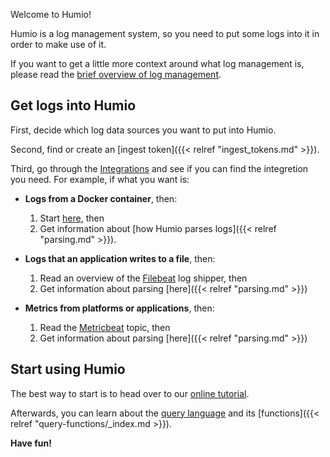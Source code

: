 
Welcome to Humio!

Humio is a log management system, so you need to put some logs
into it in order to make use of it.

If you want to get a little more context around what log management is,
please read the [brief overview of log management](log-management-overview.md).

## Get logs into Humio

First, decide which log data sources you want to put into Humio.

Second, find or create an [ingest token]({{< relref "ingest_tokens.md" >}}).

Third, go through the [Integrations](index.md#integrations) and see if you
can find the integretion you need. For example, if what you want is:

* **Logs from a Docker container**, then:
    1. Start [here](integrations/platforms/docker.md), then
    2. Get information about [how Humio parses logs]({{< relref "parsing.md" >}}).

* **Logs that an application writes to a file**, then:
    1. Read an overview of the [Filebeat](integrations/log-shippers/beats.md) log shipper, then
    2. Get information about parsing [here]({{< relref "parsing.md" >}})

* **Metrics from platforms or applications**, then:
    1. Read the [Metricbeat](integrations/log-shippers/beats.md) topic, then
    2. Get information about parsing [here]({{< relref "parsing.md" >}})


## Start using Humio

The best way to start is to head
over to our [online tutorial](/getting-started/tutorial/).

Afterwards, you can learn about the [query language](/searching_logs/query_language/) and its
[functions]({{< relref "query-functions/_index.md >}}).


**Have fun!**
